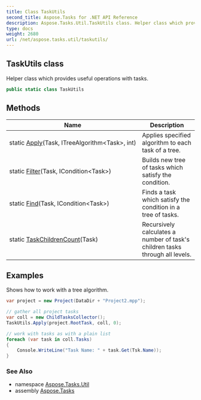 ```yaml
---
title: Class TaskUtils
second_title: Aspose.Tasks for .NET API Reference
description: Aspose.Tasks.Util.TaskUtils class. Helper class which provides useful operations with tasks
type: docs
weight: 2680
url: /net/aspose.tasks.util/taskutils/
---
```

## TaskUtils class

Helper class which provides useful operations with tasks.

```csharp
public static class TaskUtils
```

## Methods

| Name | Description |
| --- | --- |
| static [Apply](../../aspose.tasks.util/taskutils/apply/)(Task, ITreeAlgorithm&lt;Task&gt;, int) | Applies specified algorithm to each task of a tree. |
| static [Filter](../../aspose.tasks.util/taskutils/filter/)(Task, ICondition&lt;Task&gt;) | Builds new tree of tasks which satisfy the condition. |
| static [Find](../../aspose.tasks.util/taskutils/find/)(Task, ICondition&lt;Task&gt;) | Finds a task which satisfy the condition in a tree of tasks. |
| static [TaskChildrenCount](../../aspose.tasks.util/taskutils/taskchildrencount/)(Task) | Recursively calculates a number of task's children tasks through all levels. |

## Examples

Shows how to work with a tree algorithm.

```csharp
var project = new Project(DataDir + "Project2.mpp");

// gather all project tasks
var coll = new ChildTasksCollector();
TaskUtils.Apply(project.RootTask, coll, 0);

// work with tasks as with a plain list
foreach (var task in coll.Tasks)
{
    Console.WriteLine("Task Name: " + task.Get(Tsk.Name));
}
```

### See Also

* namespace [Aspose.Tasks.Util](../../aspose.tasks.util/)
* assembly [Aspose.Tasks](../../)


